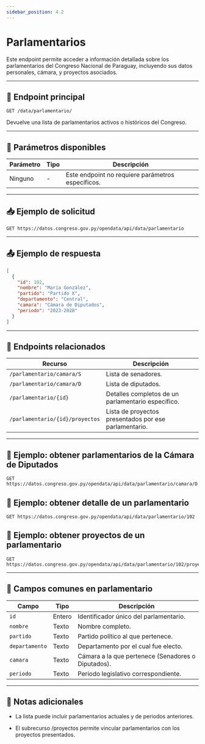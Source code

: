 ```yaml
---
sidebar_position: 4.2
---
```


# Parlamentarios

Este endpoint permite acceder a información detallada sobre los parlamentarios del Congreso Nacional de Paraguay, incluyendo sus datos personales, cámara, y proyectos asociados.

---

## 📘 Endpoint principal

```
GET /data/parlamentario/
```
Devuelve una lista de parlamentarios activos o históricos del Congreso.

---

## 🔎 Parámetros disponibles

| Parámetro | Tipo | Descripción                                       |
| --------- | ---- | ------------------------------------------------- |
| Ninguno   | -    | Este endpoint no requiere parámetros específicos. |

---

## 📥 Ejemplo de solicitud

```
GET https://datos.congreso.gov.py/opendata/api/data/parlamentario
```

---

## 📤 Ejemplo de respuesta

```json
[
  {
    "id": 102,
    "nombre": "María González",
    "partido": "Partido X",
    "departamento": "Central",
    "camara": "Cámara de Diputados",
    "periodo": "2023-2028"
  }
]
```

---

## 📂 Endpoints relacionados

| Recurso                         | Descripción                                           |
| ------------------------------- | ----------------------------------------------------- |
| `/parlamentario/camara/S`       | Lista de senadores.                                   |
| `/parlamentario/camara/D`       | Lista de diputados.                                   |
| `/parlamentario/{id}`           | Detalles completos de un parlamentario específico.    |
| `/parlamentario/{id}/proyectos` | Lista de proyectos presentados por ese parlamentario. |

---

##  📌 Ejemplo: obtener parlamentarios de la Cámara de Diputados

```
GET https://datos.congreso.gov.py/opendata/api/data/parlamentario/camara/D
```

## 📌 Ejemplo: obtener detalle de un parlamentario

```
GET https://datos.congreso.gov.py/opendata/api/data/parlamentario/102
```

## 📌 Ejemplo: obtener proyectos de un parlamentario

```
GET https://datos.congreso.gov.py/opendata/api/data/parlamentario/102/proyectos
```

---

## 📝 Campos comunes en parlamentario

| Campo          | Tipo   | Descripción                                        |
| -------------- | ------ | -------------------------------------------------- |
| `id`           | Entero | Identificador único del parlamentario.             |
| `nombre`       | Texto  | Nombre completo.                                   |
| `partido`      | Texto  | Partido político al que pertenece.                 |
| `departamento` | Texto  | Departamento por el cual fue electo.               |
| `camara`       | Texto  | Cámara a la que pertenece (Senadores o Diputados). |
| `periodo`      | Texto  | Periodo legislativo correspondiente.               |

---

## 🚨 Notas adicionales

- La lista puede incluir parlamentarios actuales y de periodos anteriores.

- El subrecurso /proyectos permite vincular parlamentarios con los proyectos presentados.
